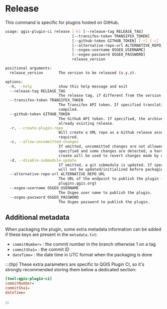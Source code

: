 # Release

This command is specific for plugins hosted on GitHub.

```bash
usage: qgis-plugin-ci release [-h] [--release-tag RELEASE_TAG]
                              [--transifex-token TRANSIFEX_TOKEN]
                              [--github-token GITHUB_TOKEN] [-r] [-c] [-d]
                              [--alternative-repo-url ALTERNATIVE_REPO_URL]
                              [--osgeo-username OSGEO_USERNAME]
                              [--osgeo-password OSGEO_PASSWORD]
                              release_version

positional arguments:
  release_version       The version to be released (x.y.z).

options:
  -h, --help            show this help message and exit
  --release-tag RELEASE_TAG
                        The release tag, if different from the version (e.g. vx.y.z).
  --transifex-token TRANSIFEX_TOKEN
                        The Transifex API token. If specified translations will be pulled and
                        compiled.
  --github-token GITHUB_TOKEN
                        The Github API token. If specified, the archive will be pushed to an
                        already existing release.
  -r, --create-plugin-repo
                        Will create a XML repo as a Github release asset. Github token is
                        required.
  -c, --allow-uncommitted-changes
                        If omitted, uncommitted changes are not allowed before releasing. If
                        specified and some changes are detected, a hard reset on a stash
                        create will be used to revert changes made by qgis-plugin-ci.
  -d, --disable-submodule-update
                        If omitted, a git submodule is updated. If specified, git submodules
                        will not be updated/initialized before packaging.
  --alternative-repo-url ALTERNATIVE_REPO_URL
                        The URL of the endpoint to publish the plugin (defaults to
                        plugins.qgis.org)
  --osgeo-username OSGEO_USERNAME
                        The Osgeo user name to publish the plugin.
  --osgeo-password OSGEO_PASSWORD
                        The Osgeo password to publish the plugin.
```

## Additional metadata

When packaging the plugin, some extra metadata information can be added if these keys are present in the `metadata.txt`:

* `commitNumber=` : the commit number in the branch otherwise 1 on a tag
* `commitSha1=` : the commit ID
* `dateTime=` : the date time in UTC format when the packaging is done

:::{tip}
These extra parameters are specific to QGIS Plugin CI, so it's strongly recommended storing them below a dedicated section:

```ini
[tool:qgis-plugin-ci]
commitNumber=
commitSha1=
dateTime=
```

:::
